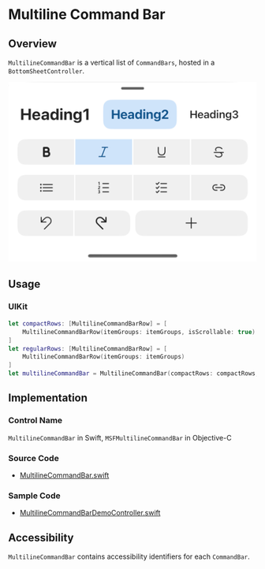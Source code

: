 # Multiline Command Bar

## Overview
`MultilineCommandBar` is a vertical list of `CommandBars`, hosted in a `BottomSheetController`.

![MultilineCommandBar.png](.attachments/MultilineCommandBar.png)

## Usage
### UIKit
```Swift
let compactRows: [MultilineCommandBarRow] = [
    MultilineCommandBarRow(itemGroups: itemGroups, isScrollable: true)
]
let regularRows: [MultilineCommandBarRow] = [
    MultilineCommandBarRow(itemGroups: itemGroups)
]
let multilineCommandBar = MultilineCommandBar(compactRows: compactRows, regularRows: regularRows)
```

## Implementation
### Control Name
`MultilineCommandBar` in Swift, `MSFMultilineCommandBar` in Objective-C

### Source Code
- [MultilineCommandBar.swift](https://github.com/microsoft/fluentui-apple/blob/main/ios/FluentUI/MultilineCommandBar/MultilineCommandBar.swift)

### Sample Code
- [MultilineCommandBarDemoController.swift](https://github.com/microsoft/fluentui-apple/blob/main/ios/FluentUI.Demo/FluentUI.Demo/Demos/MultilineCommandBarDemoController.swift)

## Accessibility
`MultilineCommandBar` contains accessibility identifiers for each `CommandBar`.
